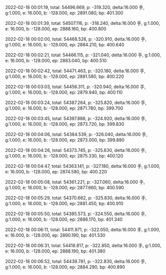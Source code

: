 2022-02-18 00:01:19, total: 54496.669, p: -319.320, delta:16.000 手, g:1.000, e: 16.000, b: -128.000, ep: 2891.080, bp: 401.300

2022-02-18 00:01:39, total: 54507.116, p: -318.240, delta:16.000 手, g:1.000, e: 16.000, b: -128.000, ep: 2888.160, bp: 400.800

2022-02-18 00:02:00, total: 54468.526, p: -320.910, delta:16.000 手, g:1.000, e: 16.000, b: -128.000, ep: 2884.210, bp: 400.640

2022-02-18 00:02:21, total: 54466.115, p: -321.040, delta:16.000 手, g:1.000, e: 16.000, b: -128.000, ep: 2883.040, bp: 400.510

2022-02-18 00:02:42, total: 54471.463, p: -320.180, delta:16.000 手, g:1.000, e: 16.000, b: -128.000, ep: 2881.580, bp: 400.220

2022-02-18 00:03:03, total: 54456.311, p: -320.940, delta:16.000 手, g:1.000, e: 16.000, b: -128.000, ep: 2879.940, bp: 400.110

2022-02-18 00:03:24, total: 54387.264, p: -325.820, delta:16.000 手, g:1.000, e: 16.000, b: -128.000, ep: 2871.780, bp: 399.700

2022-02-18 00:03:45, total: 54397.888, p: -324.920, delta:16.000 手, g:1.000, e: 16.000, b: -128.000, ep: 2873.720, bp: 399.830

2022-02-18 00:04:06, total: 54384.539, p: -326.040, delta:16.000 手, g:1.000, e: 16.000, b: -128.000, ep: 2873.000, bp: 399.880

2022-02-18 00:04:26, total: 54373.745, p: -325.630, delta:16.000 手, g:1.000, e: 16.000, b: -128.000, ep: 2875.330, bp: 400.120

2022-02-18 00:04:47, total: 54363.141, p: -327.180, delta:16.000 手, g:1.000, e: 16.000, b: -128.000, ep: 2874.580, bp: 400.220

2022-02-18 00:05:08, total: 54361.221, p: -327.060, delta:16.000 手, g:1.000, e: 16.000, b: -128.000, ep: 2877.660, bp: 400.590

2022-02-18 00:05:29, total: 54370.662, p: -325.830, delta:16.000 手, g:1.000, e: 16.000, b: -128.000, ep: 2881.450, bp: 400.910

2022-02-18 00:05:50, total: 54385.573, p: -324.550, delta:16.000 手, g:1.000, e: 16.000, b: -128.000, ep: 2886.170, bp: 401.340

2022-02-18 00:06:11, total: 54411.971, p: -322.050, delta:16.000 手, g:1.000, e: 16.000, b: -128.000, ep: 2890.190, bp: 401.530

2022-02-18 00:06:31, total: 54418.817, p: -322.850, delta:16.000 手, g:1.000, e: 16.000, b: -128.000, ep: 2888.190, bp: 401.380

2022-02-18 00:06:52, total: 54439.781, p: -322.830, delta:16.000 手, g:1.000, e: 16.000, b: -128.000, ep: 2884.290, bp: 400.890